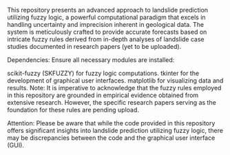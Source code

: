 This repository presents an advanced approach to landslide prediction utilizing fuzzy logic, a powerful computational paradigm that excels in handling uncertainty and imprecision inherent in geological data. The system is meticulously crafted to provide accurate forecasts based on intricate fuzzy rules derived from in-depth analyses of landslide case studies documented in research papers (yet to be uploaded).

Dependencies:
Ensure all necessary modules are installed:

scikit-fuzzy (SKFUZZY) for fuzzy logic computations.
tkinter for the development of graphical user interfaces.
matplotlib for visualizing data and results.
Note:
It is imperative to acknowledge that the fuzzy rules employed in this repository are grounded in empirical evidence obtained from extensive research. However, the specific research papers serving as the foundation for these rules are pending upload.

Attention:
Please be aware that while the code provided in this repository offers significant insights into landslide prediction utilizing fuzzy logic, there may be discrepancies between the code and the graphical user interface (GUI).
